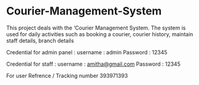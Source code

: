 # Courier-Management-System
 This project deals with the ‘Courier Management System. The system is used for daily activities such as booking a courier, courier history, maintain staff details, branch details 



Credential for admin panel :
username : admin
Password : 12345

Credential for staff :
username : amitha@gmail.com
Password : 12345

For user Refrence / Tracking number 
393971393
